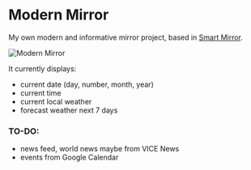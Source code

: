 # Modern Mirror

My own modern and informative mirror project, based in [Smart Mirror](https://github.com/evancohen/smart-mirror).

![Modern Mirror](https://i.imgur.com/mq5uung.png)

It currently displays:
- current date (day, number, month, year)
- current time
- current local weather
- forecast weather next 7 days

### TO-DO:

- news feed, world news maybe from VICE News
- events from Google Calendar
